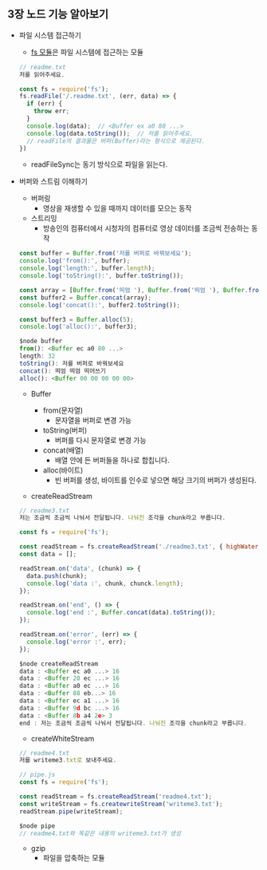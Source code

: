 ## 3장 노드 기능 알아보기
* 파일 시스템 접근하기
  + [fs 모듈](https://nodejs.org/api/fs.html)은 파일 시스템에 접근하는 모듈
  ```javascript
  // readme.txt
  저를 읽어주세요.
  ```
  ```javascript
  const fs = require('fs');
  fs.readFile('/.readme.txt', (err, data) => {
    if (err) {
      throw err;
    }
    console.log(data);  // <Buffer ex a0 80 ...>
    console.log(data.toString());  // 저를 읽어주세요.
    // readFile의 결과물은 버퍼(Buffer)라는 형식으로 제공된다.
  })
  ```
  + readFileSync는 동기 방식으로 파일을 읽는다.

* 버퍼와 스트림 이해하기
  + 버퍼링
    - 영상을 재생할 수 있을 때까지 데이터를 모으는 동작
  + 스트리밍
    - 방송인의 컴퓨터에서 시청자의 컴퓨터로 영상 데이터를 조금씩 전송하는 동작
  ```javascript
  const buffer = Buffer.from('저를 버퍼로 바꿔보세요');
  console.log('from():', buffer);
  console.log('length:', buffer.length);
  console.log('toString():', buffer.toString());

  const array = [Buffer.from('띄엄 '), Buffer.from('띄엄 '), Buffer.from('띄어쓰기')];
  const buffer2 = Buffer.concat(array);
  console.log('concat():', buffer2.toString());

  const buffer3 = Buffer.alloc(5);
  console.log('alloc():', buffer3);
  ```
  ```javascript
  $node buffer
  from(): <Buffer ec a0 80 ...>
  length: 32
  toString(): 저를 버퍼로 바꿔보세요
  concat(): 띄엄 띄엄 띄어쓰기
  alloc(): <Buffer 00 00 00 00 00>
  ```
  + Buffer
    - from(문자열)
      - 문자열을 버퍼로 변경 가능
    - toString(버퍼)
      - 버퍼를 다시 문자열로 변경 가능
    - concat(배열)
      - 배열 안에 든 버퍼들을 하나로 합칩니다.
    - alloc(바이트)
      - 빈 버퍼를 생성, 바이트를 인수로 넣으면 해당 크기의 버퍼가 생성된다.
  
  + createReadStream
  ```javascript
  // readme3.txt
  저는 조금씩 조금씩 나눠서 전달됩니다. 나눠진 조각을 chunk라고 부릅니다.
  ```

  ```javascript
  const fs = require('fs');
  
  const readStream = fs.createReadStream('./readme3.txt', { highWaterMark: 16 });
  const data = [];

  readStream.on('data', (chunk) => {
    data.push(chunk);
    console.log('data :', chunk, chunck.length);
  });

  readStream.on('end', () => {
    console.log('end :', Buffer.concat(data).toString());
  });

  readStream.on('error', (err) => {
    console.log('error :', err);
  });
  ```
  ```javascript
  $node createReadStream
  data : <Buffer ec a0 ...> 16
  data : <Buffer 20 ec ...> 16
  data : <Buffer a0 ec ...> 16
  data : <Buffer 88 eb...> 16
  data : <Buffer ec a1 ...> 16
  data : <Buffer 9d bc ...> 16
  data : <Buffer 8b a4 2e> 3
  end : 저는 조금씩 조금씩 나눠서 전달됩니다. 나눠진 조각을 chunk라고 부릅니다.
  ```

  + createWhiteStream
  ```javascript
  // readme4.txt
  저를 writeme3.txt로 보내주세요.
  ```
  ```javascript
  // pipe.js
  const fs = require('fs');

  const readStream = fs.createReadStream('readme4.txt');
  const writeStream = fs.createwriteStream('writeme3.txt');
  readStream.pipe(writeStream);
  ```
  ```javascript
  $node pipe
  // readme4.txt와 똑같은 내용의 writeme3.txt가 생성
  ```

  + gzip
    - 파일을 압축하는 모듈
